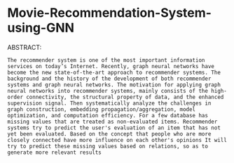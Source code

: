 # Movie-Recommendation-System-using-GNN
ABSTRACT:
	
	The recommender system is one of the most important information services on today’s Internet. Recently, graph neural networks have become the new state-of-the-art approach to recommender systems. The background and the history of the development of both recommender systems and graph neural networks. The motivation for applying graph neural networks into recommender systems, mainly consists of the high-order connectivity, the structural property of data, and the enhanced supervision signal. Then systematically analyze the challenges in graph construction, embedding propagation/aggregation, model optimization, and computation efficiency. For a few database has missing values that are treated as non-evaluated items. Recommender systems try to predict the user's evaluation of an item that has not yet been evaluated. Based on the concept that people who are more closely connected have more influence on each other's opinions It will try to predict these missing values based on relations, so as to generate more relevant results
